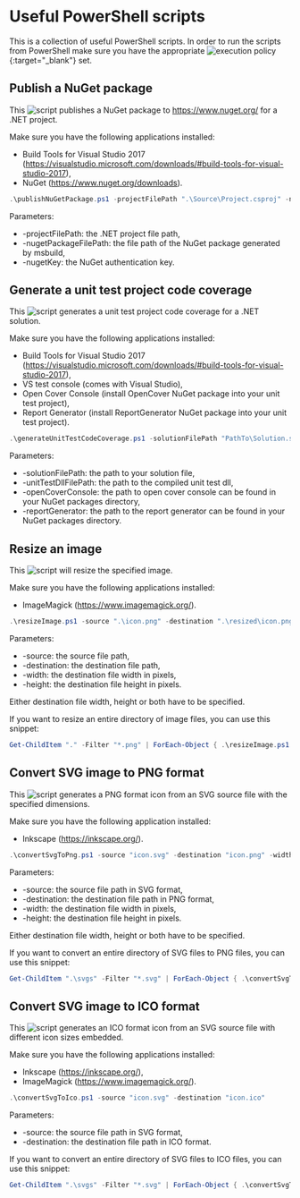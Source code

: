 # Useful PowerShell scripts
This is a collection of useful PowerShell scripts. In order to run the scripts from PowerShell make sure you have the appropriate ![execution policy](https://docs.microsoft.com/en-us/powershell/module/microsoft.powershell.security/set-executionpolicy?view=powershell-6){:target="_blank"} set.

## Publish a NuGet package

This ![script](./Scripts/publishNuGetPackage.ps1 "script") publishes a NuGet package to https://www.nuget.org/ for a .NET project.

Make sure you have the following applications installed:
* Build Tools for Visual Studio 2017 (https://visualstudio.microsoft.com/downloads/#build-tools-for-visual-studio-2017),
* NuGet (https://www.nuget.org/downloads).

```powershell
.\publishNuGetPackage.ps1 -projectFilePath ".\Source\Project.csproj" -nugetPackageFilePath ".\Source\bin\Release\Project.1.0.5.nupkg" -nugetKey "aaaaaaaaaaaaaaaaaaaaaaaaaaaaaaaaaaaaaaaaaaaaaa"
```

Parameters:
* -projectFilePath: the .NET project file path,
* -nugetPackageFilePath: the file path of the NuGet package generated by msbuild,
* -nugetKey: the NuGet authentication key.

## Generate a unit test project code coverage

This ![script](./Scripts/generateUnitTestCodeCoverage.ps1 "script") generates a unit test project code coverage for a .NET solution.

Make sure you have the following applications installed:
* Build Tools for Visual Studio 2017 (https://visualstudio.microsoft.com/downloads/#build-tools-for-visual-studio-2017),
* VS test console (comes with Visual Studio),
* Open Cover Console (install OpenCover NuGet package into your unit test project),
* Report Generator (install ReportGenerator NuGet package into your unit test project).

```powershell
.\generateUnitTestCodeCoverage.ps1 -solutionFilePath "PathTo\Solution.sln" -unitTestDllFilePath "PathTo\ProjectUnitTest.dll" -openCoverConsole "PathTo\OpenCover.Console.exe" -reportGenerator "PathTo\ReportGenerator.exe"
```

Parameters:
* -solutionFilePath: the path to your solution file,
* -unitTestDllFilePath: the path to the compiled unit test dll,
* -openCoverConsole: the path to open cover console can be found in your NuGet packages directory,
* -reportGenerator: the path to the report generator can be found in your NuGet packages directory.

## Resize an image

This ![script](./Scripts/resizeImage.ps1 "script") will resize the specified image.

Make sure you have the following applications installed:
* ImageMagick (https://www.imagemagick.org/).

```powershell
.\resizeImage.ps1 -source ".\icon.png" -destination ".\resized\icon.png" -width 300
```

Parameters:
* -source: the source file path,
* -destination: the destination file path,
* -width: the destination file width in pixels,
* -height: the destination file height in pixels.

Either destination file width, height or both have to be specified.

If you want to resize an entire directory of image files, you can use this snippet:

```powershell
Get-ChildItem "." -Filter "*.png" | ForEach-Object { .\resizeImage.ps1 -source $_.FullName -destination ".\resized\$($_.Name)" -width 300 }
```

## Convert SVG image to PNG format

This ![script](./Scripts/convertSvgToPng.ps1 "script") generates a PNG format icon from an SVG source file with the specified dimensions.

Make sure you have the following application installed:
* Inkscape (https://inkscape.org/).

```powershell
.\convertSvgToPng.ps1 -source "icon.svg" -destination "icon.png" -width 300 -height 450
```

Parameters:
* -source: the source file path in SVG format,
* -destination: the destination file path in PNG format,
* -width: the destination file width in pixels,
* -height: the destination file height in pixels.

Either destination file width, height or both have to be specified.

If you want to convert an entire directory of SVG files to PNG files, you can use this snippet:

```powershell
Get-ChildItem ".\svgs" -Filter "*.svg" | ForEach-Object { .\convertSvgToPng.ps1 -source $_.FullName -destination ".\pngs\$([System.IO.Path]::GetFileNameWithoutExtension($_.Name)).png" -width 300 }
```

## Convert SVG image to ICO format

This ![script](./Scripts/convertSvgToIco.ps1 "script") generates an ICO format icon from an SVG source file with different icon sizes embedded.

Make sure you have the following applications installed:
* Inkscape (https://inkscape.org/),
* ImageMagick (https://www.imagemagick.org/).

```powershell
.\convertSvgToIco.ps1 -source "icon.svg" -destination "icon.ico"
```

Parameters:
* -source: the source file path in SVG format,
* -destination: the destination file path in ICO format.

If you want to convert an entire directory of SVG files to ICO files, you can use this snippet:

```powershell
Get-ChildItem ".\svgs" -Filter "*.svg" | ForEach-Object { .\convertSvgToIco.ps1 -source $_.FullName -destination ".\icos\$([System.IO.Path]::GetFileNameWithoutExtension($_.Name)).ico" }
```